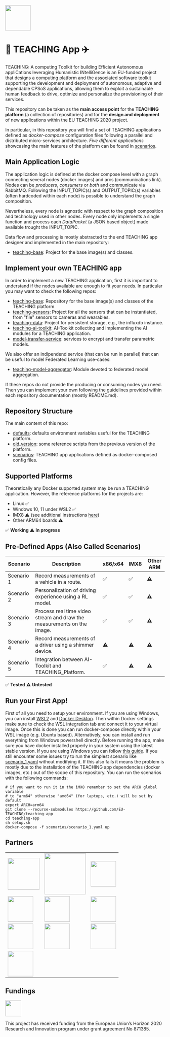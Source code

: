 <img src="https://teaching-h2020.eu/sites/default/files/teaching55.png" height="80">

# :car: TEACHING App :airplane:

TEACHING: A computing Toolkit for building Efficient Autonomous appliCations leveraging Humanistic INtelliGence is an EU-funded project that designs a computing platform and the associated software toolkit supporting the development and deployment of autonomous, adaptive and dependable CPSoS applications, allowing them to exploit a sustainable human feedback to drive, optimize and personalize the provisioning of their services.

This repository can be taken as the **main access point** for the **TEACHING platform** (a collection of repositories) and for the **design and deployment** of new applications within the EU TEACHING 2020 project.

In particular, in this repository you will find a set of TEACHING applications defined as *docker-compose* configuration files following a parallel and distributed micro-services architecture. *Five different applications* showcasing the main features of the platform can be found in [scenarios](https://github.com/EU-TEACHING/teaching-app/tree/main/scenarios).

## Main Application Logic

The application logic is defined at the docker compose level with a graph connecting several nodes (docker images) and arcs (communications link).
Nodes can be *producers*, *consumers* or *both* and communicate via RabbitMQ. Following the INPUT_TOPIC(s) and OUTPUT_TOPIC(s) variables (often hardcoded within each node) is possible to understand the graph composition.

Nevertheless, every node is agnostic with respect to the graph composition and technology used in other nodes. Every node only implements a single function and process each *DataPacket* (a JSON based object) made available trought the INPUT_TOPIC.

Data flow and processing is mostly abstracted to the end TEACHING app designer and implemented in the main repository:

- [teaching-base](https://github.com/EU-TEACHING/teaching-base): Project for the base image(s) and classes.

## Implement your own TEACHING app

In order to implement a new TEACHING application, first it is important to understand if the nodes available are enough to fit your needs. 
In particular you may want to check the following repos:

- [teaching-base](https://github.com/EU-TEACHING/teaching-base): Repository for the base image(s) and classes of the TEACHING platform.
- [teaching-sensors](https://github.com/EU-TEACHING/teaching-sensors): Project for all the sensors that can be instantiated, from "file" sensors to cameras and wearables.
- [teaching-data](https://github.com/EU-TEACHING/teaching-data): Project for persistent storage, e.g., the influxdb instance.
- [teaching-ai-toolkit](https://github.com/EU-TEACHING/teaching-ai-toolkit): AI-Toolkit collecting and implementing the AI modules for a TEACHING application.
- [model-transfer-service](model-transfer-service): services to encrypt and transfer parametric models.

We also offer an indipendend service (that can be run in parallel) that can be useful to model Federated Learning use-cases:

- [teaching-model-aggregator](https://github.com/EU-TEACHING/teaching-model-aggregator): Module devoted to federated model aggregation.

If these repos do not provide the producing or consuming nodes you need. Then you can implement your own following the guidelines provided within each repository documentation (mostly README.md).

## Repository Structure

The main content of this repo:

 * [defaults](defaults): defaults environment variables useful for the TEACHING platform.
 * [old_version](old_version): some reference scripts from the previous version of the platform.
 * [scenarios](scenarios): TEACHING app applications defined as docker-composed config files.

## Supported Platforms

Theoretically any Docker supported system may be run a TEACHING application. However, the reference platforms for the projects are:

* Linux :white_check_mark:
* Windows 10, 11 under WSL2 :white_check_mark:
* IMX8 :warning: (see additional instructions [here](https://github.com/EU-TEACHING/teaching-app/blob/main/imx8_setup.md))
* Other ARM64 boards :warning: 

:white_check_mark: **Working**
:warning:  **In progress**

## Pre-Defined Apps (Also Called Scenarios)

|Scenario|Description|x86/x64|IMX8|Other ARM|
|-|-|-|-|-|
|Scenario 1|Record measurements of a vehicle in a route.|:white_check_mark:|:white_check_mark:|:warning:|
|Scenario 2|Personalization of driving experience using a RL model.|:white_check_mark:|:white_check_mark:|:warning:|
|Scenario 3|Process real time video stream and draw the measurements on the image.|:white_check_mark:|:white_check_mark:|:warning:|
|Scenario 4|Record measurements of a driver using a shimmer device.|:warning:|:warning:|:warning:|
|Scenario 5|Integration between AI-Toolkit and TEACHING_Platform.|:white_check_mark:|:warning:|:warning:|

:white_check_mark: **Tested**
:warning:  **Untested**

## Run your First App!

First of all you need to setup your environment. If you are using Windows, you can install [WSL2](https://docs.microsoft.com/en-us/windows/wsl/install) and [Docker Desktop](https://docs.docker.com/desktop/windows/install/). Then within Docker settings make sure to check the WSL integration tab and connect it to your virtual image. Once this is done you can run docker-compose directly within your WSL image (e.g. Ubuntu based). Alternatively, you can install and run everything from Windows powershell directly. Before running the app, make sure you have docker installed properly in your system using the latest stable version. If you are using Windows you can follow [this guide](https://docs.docker.com/desktop/windows/wsl/). If you still encounter some issues try to run the simplest scenario like [scenario_1.yaml](https://github.com/EU-TEACHING/teaching-app/blob/main/scenarios/scenario_1.yaml) without modifying it. If this also fails it means the problem is mostly due to the installation of the TEACHING app dependencies (docker images, etc.) out of the scope of this repository. You can run the scenarios with the following commands:

```
# if you want to run it in the iMX8 remember to set the ARCH global variable
# to "arm64" otherwise "amd64" (for laptops, etc.) will be set by default
export ARCH=arm64
git clone --recurse-submodules https://github.com/EU-TEACHING/teaching-app
cd teaching-app
sh setup.sh
docker-compose -f scenarios/scenario_1.yaml up
```


## Partners
<table border=0 >
  <tr >
    <td> <img src="https://teaching-h2020.eu/sites/default/files/styles/mt_brands/public/2020-02/University-of-Pisa.png"  height="100"></td>   
    <td><img src="https://lowinfood.eu/wp-content/uploads/2021/01/HUA-Logo-Blue-RGB-1-1024x427.jpg"  height="130"></td>
    <td><img src="https://teaching-h2020.eu/sites/default/files/styles/mt_brands/public/2020-02/CNR.png" height="80"></td>
  </tr>
  <tr >
  <td><img src="https://teaching-h2020.eu/sites/default/files/styles/mt_brands/public/2020-02/I%26M.png" height="80"> </td>
  <td><img src="https://teaching-h2020.eu/sites/default/files/styles/mt_brands/public/2020-02/TUG.png" height="80"></td>
  <td><img src="https://teaching-h2020.eu/sites/default/files/styles/mt_brands/public/2020-02/AVL-Logo.jpg" height="80"></td>

  </tr>
  <tr >
  <td><img src="https://teaching-h2020.eu/sites/default/files/styles/mt_brands/public/2021-04/marelli-logo-history.png" height="80"></td>
  <td><img src="https://teaching-h2020.eu/sites/default/files/styles/mt_brands/public/2020-02/Thales_logo.jpg" height="80"></td>
  <td><img src="https://teaching-h2020.eu/sites/default/files/styles/mt_brands/public/2018-06/itml400.png" height="80"></td>

  </tr>
  <tr >
  <td><img src="https://teaching-h2020.eu/sites/default/files/styles/mt_brands/public/2020-02/infineon_logo_rgb.jpg" height="80"></td>
  <td></td>
  <td></td>

  </tr>
</table>

## Fundings
<img src="https://teaching-h2020.eu/sites/default/files/inline-images/eu.jpg" height="50">

This project has received funding from the European Union’s Horizon 2020 Research and Innovation program under grant agreement No 871385.
